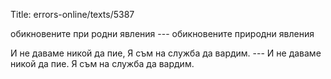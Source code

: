 Title: errors-online/texts/5387

обикновените при родни явления --- обикновените природни явления

И не даваме никой да пие, Я съм на служба да вардим. --- И не даваме никой да пие. Я съм на служба да вардим.
